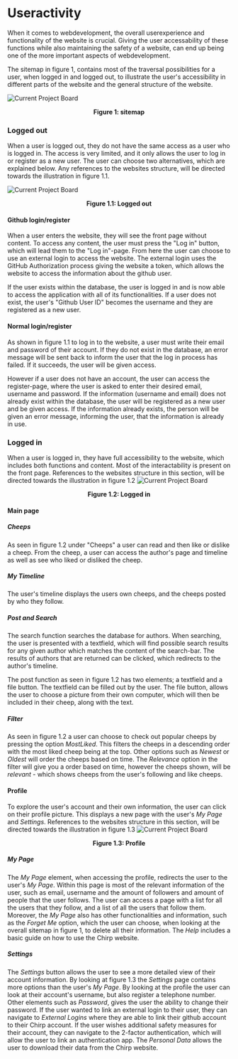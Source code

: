 <!-- % Illustrate typical scenarios of a user journey through your Chirp! application. That is, start illustrating the first page that is presented to a non-authorized user, illustrate what a non-authorized user can do with your Chirp! application, and finally illustrate what a user can do after authentication.

% Make sure that the illustrations are in line with the actual behavior of your application. -->

# Useractivity 
When it comes to webdevelopment, the overall userexperience and functionality of the website is crucial. Giving the user accessability of these functions while also maintaining the safety of a website, can end up being one of the more important aspects of webdevelopment.

The sitemap in figure 1, contains most of the traversal possibilities for a user, when logged in and logged out, to illustrate the user's accessibility in different parts of the website and the general structure of the website.

![Current Project Board](../../diagrams/Decision_tree.png)
<p style="text-align: center;">
    <b>Figure 1: sitemap</b>
</p>



### Logged out
When a user is logged out, they do not have the same access as a user who is logged in. The access is very limited, and it only allows the user to log in or register as a new user. The user can choose two alternatives, which are explained below. Any references to the websites structure, will be directed towards the illustration in figure 1.1.

![Current Project Board](../../diagrams/Decision_tree_1.1.png)
<p style="text-align: center;">
    <b>Figure 1.1: Logged out</b>
</p>

#### Github login/register
When a user enters the website, they will see the front page without content. To access any content, the user must press the "Log in" button, which will lead them to the "Log in"-page. From here the user can choose to use an external login to access the website. The external login uses the GitHub Authorization process giving the website a token, which allows the website to access the information about the github user. 

If the user exists within the database, the user is logged in and is now able to access the application with all of its functionalities. If a user does not exist, the user's "Github User ID" becomes the username and they are registered as a new user.

#### Normal login/register
As shown in figure 1.1 to log in to the website, a user must write their email and password of their account. If they do not exist in the database, an error message will be sent back to inform the user that the log in process has failed. If it succeeds, the user will be given access.

However if a user does not have an account, the user can access the register-page, where the user is asked to enter their desired email, username and password. If the information (username and email) does not already exist within the database, the user will be registered as a new user and be given access. If the information already exists, the person will be given an error message, informing the user, that the information is already in use.

### Logged in
When a user is logged in, they have full accessibility to the website, which includes both functions and content. Most of the interactability is present on the front page. References to the websites structure in this section, will be directed towards the illustration in figure 1.2
![Current Project Board](../../diagrams/Decision_tree_1.2.png)
<p style="text-align: center;">
    <b>Figure 1.2: Logged in</b>
</p>

#### Main page
##### Cheeps
As seen in figure 1.2 under "Cheeps" a user can read and then like or dislike a cheep.
From the cheep, a user can access the author's page and timeline as well as see who liked or disliked the cheep.
##### My Timeline
The user's timeline displays the users own cheeps, and the cheeps posted by who they follow.
##### Post and Search
The search function searches the database for authors. When searching, the user is presented with a textfield, which will find possible search results for any given author which matches the content of the search-bar. The results of authors that are returned can be clicked, which redirects to the author's timeline. 

The post function as seen in figure 1.2 has two elements; a textfield and a file button. The textfield can be filled out by the user. The file button, allows the user to choose a picture from their own computer, which will then be included in their cheep, along with the text.

##### Filter
As seen in figure 1.2 a user can choose to check out popular cheeps by pressing the option *MostLiked*. This filters the cheeps in a descending order with the most liked cheep being at the top. Other options such as *Newest* or *Oldest* will order the cheeps based on time. The *Relevance* option in the filter will give you a order based on time, however the cheeps shown, will be *relevant* - which shows cheeps from the user's following and like cheeps.

#### Profile
To explore the user's account and their own information, the user can click on their profile picture. This displays a new page with the user's *My Page* and *Settings*. References to the websites structure in this section, will be directed towards the illustration in figure 1.3
![Current Project Board](../../diagrams/Decision_tree_1.3.png)
<p style="text-align: center;">
    <b>Figure 1.3: Profile</b>
</p>

##### My Page
The *My Page* element, when accessing the profile, redirects the user to the user's *My Page*. Within this page is most of the relevant information of the user, such as email, username and the amount of followers and amount of people that the user follows. The user can access a page with a list for all the users that they follow, and a list of all the users that follow them. Moreover, the *My Page* also has other functionalities and information, such as the *Forget Me* option, which the user can choose, when looking at the overall sitemap in figure 1, to delete all their information. The *Help* includes a basic guide on how to use the Chirp website.
 
##### Settings
The *Settings* button allows the user to see a more detailed view of their account information.
By looking at figure 1.3 the *Settings* page contains more options than the user's *My Page*.
By looking at the profile the user can look at their account's username, but also register a telephone number. Other elements such as *Password*, gives the user the ability to change their password. 
If the user wanted to link an external login to their user, they can navigate to *External Logins* where they are able to link their github account to their Chirp account.
If the user wishes additional safety measures for their account, they can navigate to the 2-factor authentication, which will allow the user to link an authentication app.
The *Personal Data* allows the user to download their data from the Chirp website.

